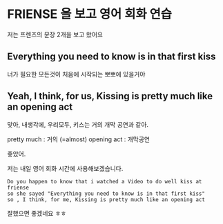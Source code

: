 # FRIENSE 을 보고 영어 회화 연습

저는 프렌즈의 문장 2개을 보고 왔어요


## Everything you need to know is in that first kiss
너가 필요한 모든것이 처음에 시작되는 뽀뽀에 있을거야

## Yeah, I think, for us,  Kissing is pretty much like an opening act
맞아, 내생각에, 우리모두, 키스는 거의 개막 공연과 같아.

pretty much : 거의 (=almost)
opening act : 개막공연

좋았어.

저는 내일 영어 회화 시간에 사용해보겠습니다.

```
Do you happen to know that i watched a Video to do well kiss at friense
so she sayed "Everything you need to know is in that first kiss"
so , I think, for me, Kissing is pretty much like an opening act
```

잘했으면 좋겠네요 ㅎㅎ
